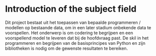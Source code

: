 # Introduction of the subject field
Dit project bestaat uit het toepassen van bepaalde programmeren / modellen op bestaande data, om in een later stadium onbekende data te voorspellen.
Het onderwerp is om codering te begrijpen en een voorspellend model te leveren dat bij de hoofdvraag past. De skil in het programmeren en begrijpen van de basisprincipes van Python en zijn bibliotheken is nodig om de gewenste resultaten te bereiken.
